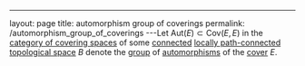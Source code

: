---
 layout: page
 title: automorphism group of coverings
 permalink: /automorphism_group_of_coverings
---Let $\text{Aut}(E)\subset \text{Cov}(E,E)$ in the [category of covering spaces](https://defsmath.github.io/DefsMath/category_of_covering_spaces) of some [connected](https://defsmath.github.io/DefsMath/connected) [locally path-connected](https://defsmath.github.io/DefsMath/locally_path-connected) [topological space](https://defsmath.github.io/DefsMath/topological_space) $B$ denote the [group](https://defsmath.github.io/DefsMath/group) of [automorphisms](https://defsmath.github.io/DefsMath/map_of_coverings_of_a_space) of the [cover](https://defsmath.github.io/DefsMath/covering_space) $E$. 

